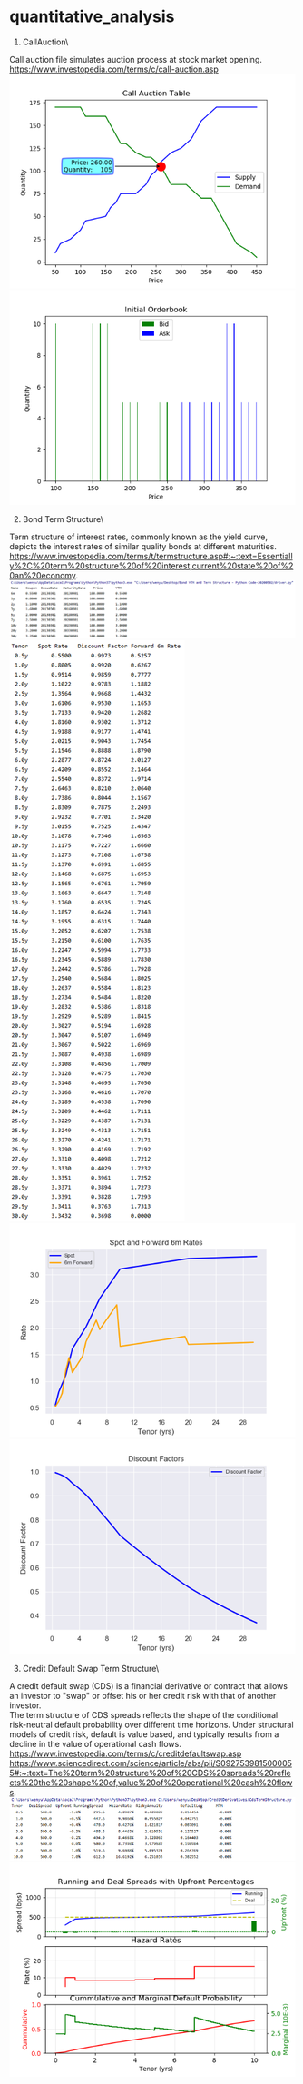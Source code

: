 # quantitative_analysis
1. CallAuction\

  Call auction file simulates auction process at stock market opening.\
  https://www.investopedia.com/terms/c/call-auction.asp
  ![](images/call_auction_plot.png)
  ![](images/order_book_plot.png)

2. Bond Term Structure\

Term structure of interest rates, commonly known as the yield curve, depicts the interest rates of similar quality bonds at different maturities.\
https://www.investopedia.com/terms/t/termstructure.asp#:~:text=Essentially%2C%20term%20structure%20of%20interest,current%20state%20of%20an%20economy.
![](images/bond1.PNG)
![](images/bond2.PNG)
![](images/bond3.png)
![](images/bond4.png)

3. Credit Default Swap Term Structure\

A credit default swap (CDS) is a financial derivative or contract that allows an investor to "swap" or offset his or her credit risk with that of another investor.\
The term structure of CDS spreads reflects the shape of the conditional risk-neutral default probability over different time horizons. Under structural models of credit risk, default is value based, and typically results from a decline in the value of operational cash flows.\
https://www.investopedia.com/terms/c/creditdefaultswap.asp
https://www.sciencedirect.com/science/article/abs/pii/S0927539815000055#:~:text=The%20term%20structure%20of%20CDS%20spreads%20reflects%20the%20shape%20of,value%20of%20operational%20cash%20flows.
![](images/CDS.PNG)
![](images/CDS_1.png)
